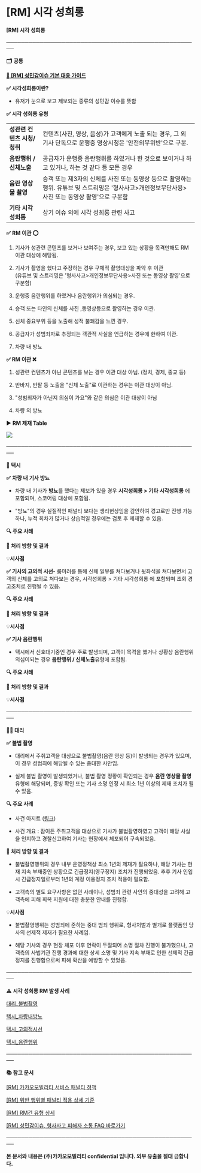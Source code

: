 # [RM] 시각 성희롱

**[RM] 시각 성희롱**

**────────────────────────────────────────────────────**

**🗂️** **공통**

**[📌 [RM] 성민감이슈 기본 대응 가이드](https://kakaomobilitysupport.zendesk.com/hc/ko/articles/48235680874777/live_preview/01JYJGPMADN9Q5RGQVSHC3D62F)**

**✅ 시각성희롱이란?**

- 유저가 눈으로 보고 제보되는 종류의 성민감 이슈를 뜻함

**✅ 시각 성희롱 유형**

|  |  |
| --- | --- |
| **성관련 컨텐츠 시청/청취** | 컨텐츠(사진, 영상, 음성)가 고객에게 노출 되는 경우, 그 외 기사 단독으로 운행중 영상시청은 '안전의무위반'으로 구분. |
| **음란행위 / 신체노출** | 공급자가 운행중 음란행위를 하였거나 한 것으로 보이거나 하고 있거나, 하는 것 같다 등 모든 경우 |
| **음란 영상물 촬영** | 승객 또는 제3자의 신체를 사진 또는 동영상 등으로 촬영하는 행위.  유튜브 및 스트리밍은 '형사사고>개인정보무단사용>사진 또는 동영상 촬영'으로 구분함 |
| **기타 시각 성희롱** | 상기 이슈 외에 시각 성희롱 관련 사고 |

**✅** **RM 이관 ⭕️**

1) 기사가 성관련 콘텐츠를 보거나 보여주는 경우, 보고 있는 상황을 목격만해도 RM 이관 대상에 해당됨.

2) 기사가 촬영을 했다고 주장하는 경우 구체적 촬영대상을 파악 후 이관  
(유튜브 및 스트리밍은 '형사사고>개인정보무단사용>사진 또는 동영상 촬영'으로 구분함)

3) 운행중 음란행위를 하였거나 음란행위가 의심되는 경우.

4) 승객 또는 타인의 신체를 사진 ,동영상등으로 촬영하는 경우 이관.

5) 신체 중요부위 등을 노출해 성적 불쾌감을 느낀 경우.

6) 공급자가 성범죄자로 추정되는 객관적 사실을 언급하는 경우에 한하여 이관.

7) 차량 내 방뇨

**✅ RM 이관 ❌**

1) 성관련 컨텐츠가 아닌 콘텐츠를 보는 경우 이관 대상 아님. (정치, 경제, 종교 등)

2) 반바지, 반팔 등 노출을 "신체 노출"로 이관하는 경우는 이관 대상이 아님.

3) "성범죄자가 아닌지 의심이 가요"와 같은 의심은 이관 대상이 아님

4) 차량 외 방뇨

▶︎ **RM 제재 Table**

![](https://kakaomobilitysupport.zendesk.com/hc/article_attachments/48251070194585)

**────────────────────────────────────────────────────**

**🚕 택시**

**✅** **차량 내 기사 방뇨**  
- 차량 내 기사가 **방뇨**를 했다는 제보가 있을 경우 **시각성희롱 > 기타 시각성희롱** 에 포함되며, 스코어링 대상에 포함됨.

- "방뇨"의 경우 실질적인 패널티 보다는 생리현상임을 감안하여 경고로만 진행 가능하나, 누적 회차가 많거나 상습적일 경우에는 검토 후 제재할 수 있음.

**🔍 주요 사례**

**🧵 처리 방향 및 결과**

💡**시사점**

**✅ 기사의 고의적 시선**- 룸미러를 통해 신체 일부를 쳐다보거나 뒷좌석을 쳐다보면서 고객의 신체를 고의로 쳐다보는 경우, 시각성희롱 > 기타 시각성희롱 에 포함되며 초회 경고조치로 진행될 수 있음.

**🔍 주요 사례**

**🧵 처리 방향 및 결과**

💡**시사점**

**✅ 기사 음란행위**

- 택시에서 신호대기중인 경우 주로 발생되며, 고객이 목격을 했거나 상황상 음란행위 의심이되는 경우 **음란행위 / 신체노출**유형에 포함됨.

**🔍 주요 사례**

**🧵 처리 방향 및 결과**

💡**시사점**

**────────────────────────────────────────────────────**

**👨‍✈️ 대리**

**✅ 불법 촬영**

- 대리에서 주취고객을 대상으로 불법촬영(음란 영상 등)이 발생되는 경우가 있으며, 이 경우 성범죄에 해당될 수 있는 중대한 사안임.

- 실제 불법 촬영이 발생되었거나, 불법 촬영 정황이 확인되는 경우 **음란 영상물 촬영**유형에 해당되며, 증빙 확인 또는 기사 소명 인정 시 최소 1년 이상의 제재 조치가 될 수 있음.

**🔍 주요 사례**

- 사건 아지트 ([링크](https://kakaomobility.agit.in/g/300078029/wall/431833606))

- 사건 개요 : 잠이든 주취고객을 대상으로 기사가 불법촬영하였고 고객이 해당 사실을 인지하고 경찰신고하여 기사는 현장에서 체포되어 구속되었음.

**🧵 처리 방향 및 결과**

- 불법촬영행위의 경우 내부 운영정책상 최소 1년의 제재가 필요하나, 해당 기사는 현재 지속 부재중인 상황으로 긴급정지(영구정지) 조치가 진행되었음. 추후 기사 인입 시 긴급정지일로부터 1년의 계정 이용정지 조치 적용이 필요함.

- 고객측의 별도 요구사항은 없던 사례이나, 성범죄 관련 사안의 중대성을 고려해 고객측에 피해 회복 지원에 대한 충분한 안내를 진행함.

💡**시사점**

- 불법촬영행위는 성범죄에 준하는 중대 범죄 행위로, 형사처벌과 별개로 플랫폼인 당사의 선제적 제재가 필요한 사례임.

- 해당 기사의 경우 현장 체포 이후 연락이 두절되어 소명 절차 진행이 불가했으나, 고객측의 사법기관 진행 경과에 대한 상세 소명 및 기사 지속 부재로 인한 선제적 긴급정지를 진행함으로써 피해 확산을 예방할 수 있었음.

**────────────────────────────────────────────────────**

**⚠️ 시각 성희롱 RM 발생 사례**

[대리\_불법촬영](https://kakaomobility.agit.in/g/300078029/wall/431833606)

[택시\_차량내방뇨](https://kakaomobility.agit.in/g/300016076/wall/427704878)

[택시\_고의적시선](https://kakaomobility.agit.in/g/300016076/wall/431630934)

[택시\_음란행위](https://kakaomobility.agit.in/g/300016076/wall/430228222)

**────────────────────────────────────────────────────**

**📚 참고 문서**

[[RM] 카카오모빌리티 서비스 패널티 정책](https://kakaomobilitysupport.zendesk.com/hc/ko/articles/39999418590105)

[[RM] 위반 행위별 패널티 적용 상세 기준](https://kakaomobilitysupport.zendesk.com/hc/ko/articles/40001886598553)

[[RM] RM건 유형 상세](https://kakaomobilitysupport.zendesk.com/hc/ko/articles/40002148279065)

[[RM] 성민감이슈, 형사사고 피해자 소통 FAQ 바로가기](https://kakaomobilitysupport.zendesk.com/hc/ko/sections/39995774557721--RM-%EC%84%B1%EB%AF%BC%EA%B0%90%EC%9D%B4%EC%8A%88-%ED%98%95%EC%82%AC%EC%82%AC%EA%B3%A0-%ED%94%BC%ED%95%B4%EC%9E%90-%EC%86%8C%ED%86%B5-FAQ)

**────────────────────────────────────────────────────**

**본 문서와 내용은 (주)카카오모빌리티 confidential 입니다. 외부 유출을 절대 금합니다.**